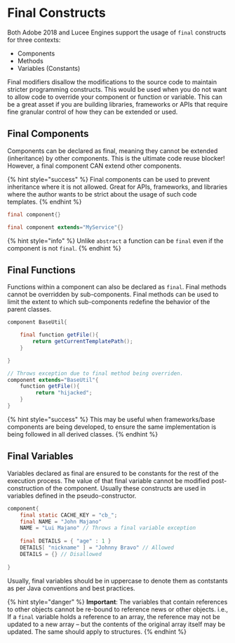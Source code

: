# Final Constructs

Both Adobe 2018 and Lucee Engines support the usage of `final` constructs for three contexts:

* Components
* Methods
* Variables \(Constants\)

Final modifiers disallow the modifications to the source code to maintain stricter programming constructs.  This would be used when you do not want to allow code to override your component or function or variable.  This can be a great asset if you are building libraries, frameworks or APIs that require fine granular control of how they can be extended or used.

## Final Components

Components can be declared as final, meaning they cannot be extended \(inheritance\) by other components.  This is the ultimate code reuse blocker!  However, a final component CAN extend other components.

{% hint style="success" %}
Final components can be used to prevent inheritance where it is not allowed.  Great for APIs, frameworks, and libraries where the author wants to be strict about the usage of such code templates.
{% endhint %}

```java
final component{}

final component extends="MyService"{}
```

{% hint style="info" %}
Unlike `abstract` a function can be `final` even if the component is not `final`.
{% endhint %}

## Final Functions

Functions within a component can also be declared as `final`.  Final methods cannot be overridden by sub-components.   Final methods can be used to limit the extent to which sub-components redefine the behavior of the parent classes. 

```java
component BaseUtil{

    final function getFile(){
        return getCurrentTemplatePath();
    }

}

// Throws exception due to final method being overriden.
component extends="BaseUtil"{
    function getFile(){
         return "hijacked";   
    }
}
```

{% hint style="success" %}
This may be useful when frameworks/base components are being developed, to ensure the same implementation is being followed in all derived classes.
{% endhint %}

## Final Variables

Variables declared as final are ensured to be constants for the rest of the execution process.  The value of that final variable cannot be modified post-construction of the component.    Usually these constructs are used in variables defined in the pseudo-constructor.

```java
component{
    final static CACHE_KEY = "cb_";
    final NAME = "John Majano"
    NAME = "Lui Majano" // Throws a final variable exception
    
    final DETAILS = { "age" : 1 }
    DETAILS[ "nickname" ] = "Johnny Bravo" // Allowed
    DETAILS = {} // Disallowed
    
}
```

Usually, final variables should be in uppercase to denote them as contstants as per Java conventions and best practices.

{% hint style="danger" %}
**Important**: The variables that contain references to other objects cannot be re-bound to reference news or other objects. i.e., If a `final` variable holds a reference to an array, the reference may not be updated to a new array – but the contents of the original array itself may be updated.  The same should apply to structures.
{% endhint %}

